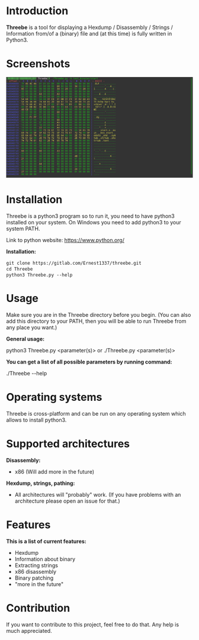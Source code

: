 # **Introduction**

**Threebe** is a tool for displaying a Hexdump / Disassembly / Strings / Information from/of a (binary) file and (at this time) is fully written in Python3.

# **Screenshots**

![](https://raw.githubusercontent.com/Ernest1338/test_threebe1/master/threebe.png)

# **Installation**

Threebe is a python3 program so to run it, you need to have python3 installed on your system.
On Windows you need to add python3 to your system PATH.

Link to python website: https://www.python.org/

**Installation:**
```
git clone https://gitlab.com/Ernest1337/threebe.git
cd Threebe
python3 Threebe.py --help
```

# **Usage**

Make sure you are in the Threebe directory before you begin. (You can also add this directory to your PATH, then you will be able to run Threebe from any place you want.)

**General usage:**

python3 Threebe.py <parameter(s)> <file>   or   ./Threebe.py <parameter(s)> <file>


**You can get a list of all possible parameters by running command:**

./Threebe --help

# **Operating systems**

Threebe is cross-platform and can be run on any operating system which allows to install python3.

# **Supported architectures**

**Disassembly:**
- x86
(Will add more in the future)

**Hexdump, strings, pathing:**
- All architectures will "probably" work. (If you have problems with an architecture please open an issue for that.)

# **Features**

**This is a list of current features:**
* Hexdump
* Information about binary
* Extracting strings
* x86 disassembly
* Binary patching
* "more in the future"

# **Contribution**

If you want to contribute to this project, feel free to do that.
Any help is much appreciated.